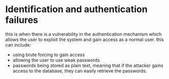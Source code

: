 # Identification and authentication failures
this is when there is a vulnerability in the authentication mechanism which allows the user to exploit the system and gain access as a normal user.
this can include:
- using brute forcing to gain access
- allowing the user to use weak passwords
- passwords being stored as plain text, meaning that if the attacker gains access to the database, they can easily retrieve the passwords.